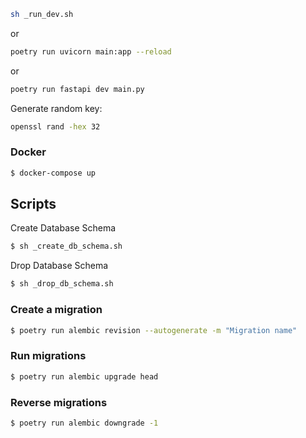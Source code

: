 ```bash
sh _run_dev.sh
```

or

```bash
poetry run uvicorn main:app --reload
```

or

```bash
poetry run fastapi dev main.py
```

Generate random key:

```bash
openssl rand -hex 32
```

### Docker

```bash
$ docker-compose up
```

## Scripts

Create Database Schema

```bash
$ sh _create_db_schema.sh
```

Drop Database Schema

```bash
$ sh _drop_db_schema.sh
```

### Create a migration

```bash
$ poetry run alembic revision --autogenerate -m "Migration name"
```

### Run migrations

```bash
$ poetry run alembic upgrade head
```

### Reverse migrations

```bash
$ poetry run alembic downgrade -1
```
